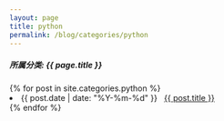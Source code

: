 ```yaml
---
layout: page
title: python
permalink: /blog/categories/python
---
```


<h5> 所属分类: {{ page.title }} </h5>

<div class="card">
{% for post in site.categories.python %}
 <li class="category-posts"><span>{{ post.date | date: "%Y-%m-%d" }}</span> &nbsp; <a href="{{ post.url }}">{{ post.title }}</a></li>
{% endfor %}
</div>